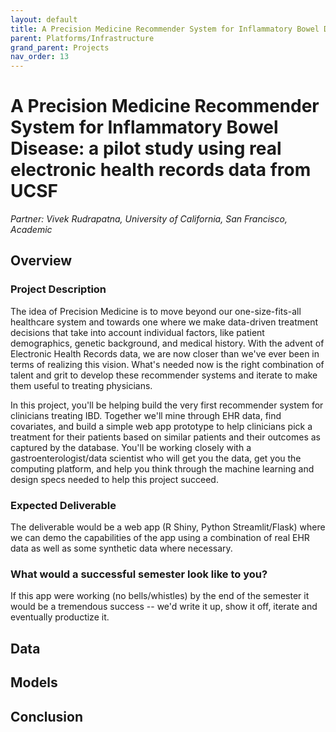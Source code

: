 ```yaml
---
layout: default
title: A Precision Medicine Recommender System for Inflammatory Bowel Disease
parent: Platforms/Infrastructure
grand_parent: Projects 
nav_order: 13
---
```



# A Precision Medicine Recommender System for Inflammatory Bowel Disease: a pilot study using real electronic health records data from UCSF
*Partner: Vivek Rudrapatna, University of California, San Francisco, Academic*

## Overview
### Project Description
The idea of Precision Medicine is to move beyond our one-size-fits-all healthcare system and towards one where we make data-driven treatment decisions that take into account individual factors, like patient demographics, genetic background, and medical history. With the advent of Electronic Health Records data, we are now closer than we've ever been in terms of realizing this vision. What's needed now is the right combination of talent and grit to develop these recommender systems and iterate to make them useful to treating physicians.

In this project, you'll be helping build the very first recommender system for clinicians treating IBD. Together we'll mine through EHR data, find covariates, and build a simple web app prototype to help clinicians pick a treatment for their patients based on similar patients and their outcomes as captured by the database. You'll be working closely with a gastroenterologist/data scientist who will get you the data, get you the computing platform, and help you think through the machine learning and design specs needed to help this project succeed.
### Expected Deliverable
The deliverable would be a web app (R Shiny, Python Streamlit/Flask) where we can demo the capabilities of the app using a combination of real EHR data as well as some synthetic data where necessary.
### What would a successful semester look like to you?
If this app were working (no bells/whistles) by the end of the semester it would be a tremendous success -- we'd write it up, show it off, iterate and eventually productize it.


## Data

## Models

## Conclusion


```python

```
